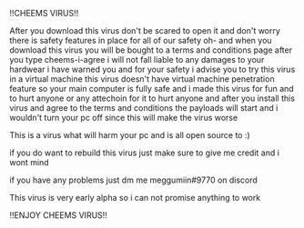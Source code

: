 <p>!!CHEEMS VIRUS!!</p>
<p>After you download this virus don&apos;t be scared to open it and don&apos;t worry there is safety features in place for all of our safety oh- and when you download this virus you will be bought to a terms and conditions page after you type cheems-i-agree i will not fall liable to any damages to your hardwear i have warned you and for your safety i advise you to try this virus in a virtual machine this virus doesn&apos;t have virtual machine penetration feature so your main computer is fully safe and i made this virus for fun and to hurt anyone or any attechoin for it to hurt anyone and after you install this virus and agree to the terms and conditions the payloads will start and i wouldn&apos;t turn your pc off since this will make the virus worse &nbsp;</p>
<p>This is a virus what will harm your pc and is all open source to :)&nbsp;</p>
<p>if you do want to rebuild this virus just make sure to give me credit and i wont mind</p>
<p>if you have any problems just dm me meggumiin#9770 on discord&nbsp;</p>
<p>This virus is very early alpha so i can not promise anything to work&nbsp;</p>
<p>!!ENJOY CHEEMS VIRUS!!</p>
<p>&nbsp;</p>
